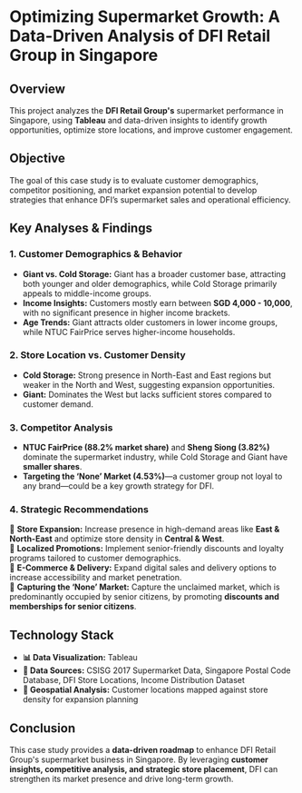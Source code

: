 # **Optimizing Supermarket Growth: A Data-Driven Analysis of DFI Retail Group in Singapore**

## **Overview**  
This project analyzes the **DFI Retail Group's** supermarket performance in Singapore, using **Tableau** and data-driven insights to identify growth opportunities, optimize store locations, and improve customer engagement.  

## **Objective**  
The goal of this case study is to evaluate customer demographics, competitor positioning, and market expansion potential to develop strategies that enhance DFI’s supermarket sales and operational efficiency.  

## **Key Analyses & Findings**  

### **1. Customer Demographics & Behavior**  
- **Giant vs. Cold Storage:** Giant has a broader customer base, attracting both younger and older demographics, while Cold Storage primarily appeals to middle-income groups.  
- **Income Insights:** Customers mostly earn between **SGD 4,000 - 10,000**, with no significant presence in higher income brackets.  
- **Age Trends:** Giant attracts older customers in lower income groups, while NTUC FairPrice serves higher-income households.  

### **2. Store Location vs. Customer Density**  
- **Cold Storage:** Strong presence in North-East and East regions but weaker in the North and West, suggesting expansion opportunities.  
- **Giant:** Dominates the West but lacks sufficient stores compared to customer demand.  

### **3. Competitor Analysis**  
- **NTUC FairPrice (88.2% market share)** and **Sheng Siong (3.82%)** dominate the supermarket industry, while Cold Storage and Giant have **smaller shares**.  
- **Targeting the ‘None’ Market (4.53%)**—a customer group not loyal to any brand—could be a key growth strategy for DFI.  

### **4. Strategic Recommendations**  
📌 **Store Expansion:** Increase presence in high-demand areas like **East & North-East** and optimize store density in **Central & West**.  
📌 **Localized Promotions:** Implement senior-friendly discounts and loyalty programs tailored to customer demographics.  
📌 **E-Commerce & Delivery:** Expand digital sales and delivery options to increase accessibility and market penetration.  
📌 **Capturing the ‘None’ Market:** Capture the unclaimed market, which is predominantly occupied by senior citizens, by promoting **discounts and memberships for senior citizens**.  

## **Technology Stack**  
- **📊 Data Visualization:** Tableau  
- **📂 Data Sources:** CSISG 2017 Supermarket Data, Singapore Postal Code Database, DFI Store Locations, Income Distribution Dataset  
- **📍 Geospatial Analysis:** Customer locations mapped against store density for expansion planning  

## **Conclusion**  
This case study provides a **data-driven roadmap** to enhance DFI Retail Group's supermarket business in Singapore. By leveraging **customer insights, competitive analysis, and strategic store placement**, DFI can strengthen its market presence and drive long-term growth.  

